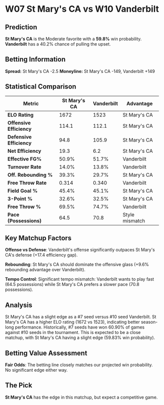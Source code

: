 # W07 St Mary's CA vs W10 Vanderbilt

## Prediction
**St Mary's CA** is the Moderate favorite with a **59.8%** win probability.
**Vanderbilt** has a 40.2% chance of pulling the upset.

## Betting Information
**Spread:** St Mary's CA -2.5
**Moneyline:** St Mary's CA -149, Vanderbilt +149

## Statistical Comparison

| Metric | St Mary's CA | Vanderbilt | Advantage |
|--------|-----------------|-----------------|----------|
| **ELO Rating** | 1672 | 1523 | St Mary's CA |
| **Offensive Efficiency** | 114.1 | 112.1 | St Mary's CA |
| **Defensive Efficiency** | 94.8 | 105.9 | St Mary's CA |
| **Net Efficiency** | 19.3 | 6.2 | St Mary's CA |
| **Effective FG%** | 50.9% | 51.7% | Vanderbilt |
| **Turnover Rate** | 14.0% | 13.8% | Vanderbilt |
| **Off. Rebounding %** | 39.3% | 29.7% | St Mary's CA |
| **Free Throw Rate** | 0.314 | 0.340 | Vanderbilt |
| **Field Goal %** | 45.4% | 45.1% | St Mary's CA |
| **3-Point %** | 32.6% | 32.5% | St Mary's CA |
| **Free Throw %** | 69.5% | 74.7% | Vanderbilt |
| **Pace (Possessions)** | 64.5 | 70.8 | Style mismatch |

## Key Matchup Factors

**Offense vs Defense**: Vanderbilt's offense significantly outpaces St Mary's CA's defense (+17.4 efficiency gap).

**Rebounding**: St Mary's CA should dominate the offensive glass (+9.6% rebounding advantage over Vanderbilt).

**Tempo Control**: Significant tempo mismatch: Vanderbilt wants to play fast (64.5 possessions) while St Mary's CA prefers a slower pace (70.8 possessions).

## Analysis

St Mary's CA has a slight edge as a #7 seed versus #10 seed Vanderbilt. St Mary's CA has a higher ELO rating (1672 vs 1523), indicating better season-long performance. Historically, #7 seeds have won 60.90% of games against #10 seeds in the tournament. This is expected to be a close matchup, with St Mary's CA having a slight edge (59.83% win probability).

## Betting Value Assessment

**Fair Odds**: The betting line closely matches our projected win probability. No significant edge either way.

## The Pick

**St Mary's CA** has the edge in this matchup, but expect a competitive game.

